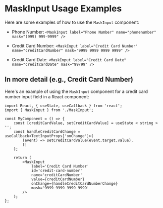 # MaskInput Usage Examples

Here are some examples of how to use the `MaskInput` component:

-   Phone Number:
    `<MaskInput label="Phone Number" name="phonenumber" mask="(999) 999-9999" />`

-   Credit Card Number:
    `<MaskInput label="Credit Card Number" name="creditCardNumber" mask="9999 9999 9999 9999" />`
-   Credit Card Date:
    `<MaskInput label="Credit Card Date" name="creditcardDate" mask="99/99" />`

## In more detail (e.g., Credit Card Number)

Here's an example of using the `MaskInput` component for a credit card number input field in a React component:

```tsx
import React, { useState, useCallback } from 'react';
import { MaskInput } from './MaskInput';

const MyComponent = () => {
	const [creditCardValue, setCreditCardValue] = useState < string > '';
	const handleCreditCardChange = useCallback<TextInputProps['onChange']>(
		(event) => setCreditCardValue(event.target.value),
		[]
	);

	return (
		<MaskInput
			label='Credit Card Number'
			id='credit-card-number'
			name='creditCardNumber'
			value={creditCardNumber}
			onChange={handleCreditCardNumberChange}
			mask='9999 9999 9999 9999'
		/>
	);
};
```
